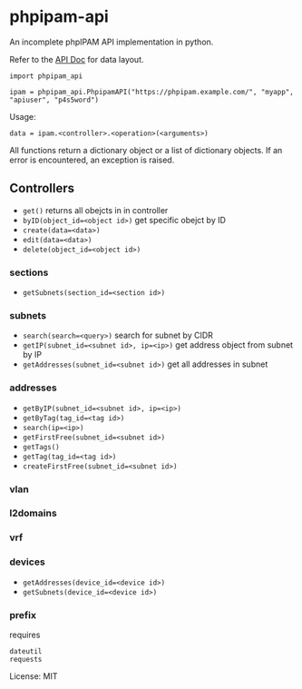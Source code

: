 # phpipam-api

An incomplete phpIPAM API implementation in python.

Refer to the [API Doc](https://phpipam.net/api-documentation/) for data layout.

```
import phpipam_api

ipam = phpipam_api.PhpipamAPI("https://phpipam.example.com/", "myapp", "apiuser", "p4s5word")
```

Usage:

```
data = ipam.<controller>.<operation>(<arguments>)
```

All functions return a dictionary object or a list of dictionary objects.
If an error is encountered, an exception is raised.

## Controllers

* `get()` returns all obejcts in in controller
* `byID(object_id=<object id>)` get specific obejct by ID
* `create(data=<data>)`
* `edit(data=<data>)`
* `delete(object_id=<object id>)`

### sections

* `getSubnets(section_id=<section id>)`

### subnets

* `search(search=<query>)` search for subnet by CIDR
* `getIP(subnet_id=<subnet id>, ip=<ip>)` get address object from subnet by IP
* `getAddresses(subnet_id=<subnet id>)` get all addresses in subnet

### addresses

* `getByIP(subnet_id=<subnet id>, ip=<ip>)`
* `getByTag(tag_id=<tag id>)`
* `search(ip=<ip>)`
* `getFirstFree(subnet_id=<subnet id>)`
* `getTags()`
* `getTag(tag_id=<tag id>)`
* `createFirstFree(subnet_id=<subnet id>)`

### vlan

### l2domains

### vrf

### devices

* `getAddresses(device_id=<device id>)`
* `getSubnets(device_id=<device id>)`

### prefix


requires

	dateutil
	requests

License: MIT
